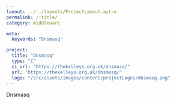 ```yaml
---
layout: ../../layouts/ProjectLayout.astro
permalink: /:title/
category: middleware

meta:
  keywords: "Dnsmasq"

project:
  title: "Dnsmasq"
  type: "C"
  ci_url: "https://thekelleys.org.uk/dnsmasq/"
  url: "https://thekelleys.org.uk/dnsmasq/"
  logo: "/src/assets/images/content/projectLogos/dnsmasq.png"
---
```


<p>Dnsmasq</p>
